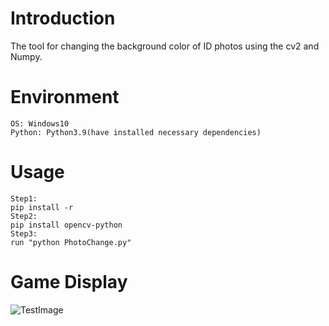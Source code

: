 # Introduction
The tool for changing the background color of ID photos using the cv2 and Numpy.

# Environment
```
OS: Windows10
Python: Python3.9(have installed necessary dependencies)
```

# Usage
```
Step1:
pip install -r 
Step2:
pip install opencv-python
Step3:
run "python PhotoChange.py"
```

# Game Display
![TestImage]()
